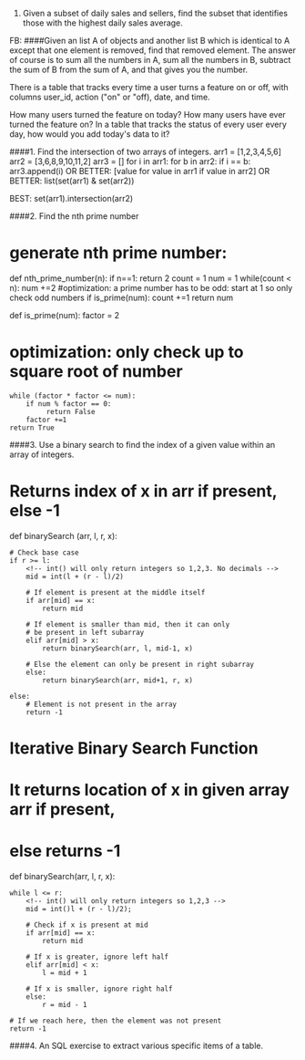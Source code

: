 
1) Given a subset of daily sales and sellers, find the subset that identifies those with the highest daily sales average.

FB:
####Given an list A of objects and another list B which is  identical to A except that one element is removed, find that removed element.
The answer of course is to sum all the numbers in A, sum all the numbers in B, subtract the sum of B from the sum of A, and that gives you the number.



There is a table that tracks every time a user turns a feature on or off, with columns user_id, action ("on" or "off), date, and time.

How many users turned the feature on today?
How many users have ever turned the feature on?
In a table that tracks the status of every user every day, how would you add today's data to it?  


####1. Find the intersection of two arrays of integers.
arr1 = [1,2,3,4,5,6]
arr2 = [3,6,8,9,10,11,2]
arr3 = []
for i in arr1:
  for b in arr2:
    if i == b:
      arr3.append(i)
OR BETTER:
[value for value in arr1 if value in arr2]
OR BETTER:
list(set(arr1) & set(arr2))

BEST:
set(arr1).intersection(arr2)

####2. Find the nth prime number

# generate nth prime number:
def nth_prime_number(n):
    if n==1:
        return 2
    count = 1
    num = 1
    while(count < n):
        num +=2 #optimization: a prime number has to be odd: start at 1 so only check odd numbers
        if is_prime(num):
            count +=1
    return num


def is_prime(num):
    factor = 2
#     optimization: only check up to square root of number
    while (factor * factor <= num):
        if num % factor == 0:
             return False
        factor +=1
    return True


####3. Use a binary search to find the index of a given value within an array of integers.
# Returns index of x in arr if present, else -1
def binarySearch (arr, l, r, x):

    # Check base case
    if r >= l:
        <!-- int() will only return integers so 1,2,3. No decimals -->
        mid = int(l + (r - l)/2)

        # If element is present at the middle itself
        if arr[mid] == x:
            return mid

        # If element is smaller than mid, then it can only
        # be present in left subarray
        elif arr[mid] > x:
            return binarySearch(arr, l, mid-1, x)

        # Else the element can only be present in right subarray
        else:
            return binarySearch(arr, mid+1, r, x)

    else:
        # Element is not present in the array
        return -1

<!-- Now iterative: -->
# Iterative Binary Search Function
# It returns location of x in given array arr if present,
# else returns -1
def binarySearch(arr, l, r, x):

    while l <= r:
        <!-- int() will only return integers so 1,2,3 -->
        mid = int()l + (r - l)/2);

        # Check if x is present at mid
        if arr[mid] == x:
            return mid

        # If x is greater, ignore left half
        elif arr[mid] < x:
            l = mid + 1

        # If x is smaller, ignore right half
        else:
            r = mid - 1

    # If we reach here, then the element was not present
    return -1



####4. An SQL exercise to extract various specific items of a table.
